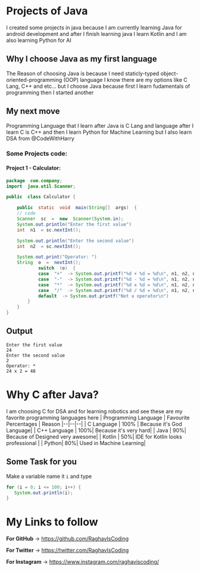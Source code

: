 #  Projects of Java

I created some projects in java because I am currently learning Java for android development and after I finish learning java I learn Kotlin and I am also learning Python for AI

  

##  Why I choose Java as my first language

  

The Reason of choosing Java is because I need staticly-typed object-oriented-programming (OOP) language I know there are my options like C Lang, C++ and etc... but I choose Java because first I learn fudamentals of programming then I started another

  

##  My next move

  

Programming Language that I learn after Java is C Lang and language after I learn C is C++ and then I learn Python for Machine Learning but I also learn DSA from <a  style="text-decoration: none"  href=""  target="__blank">@CodeWithHarry</a>

### Some Projects code:
#### Project 1 - Calculator:
```java
package  com.company;
import  java.util.Scanner;

public  class Calculator {

	public  static  void  main(String[]  args)  {
	// code
	Scanner  sc  =  new  Scanner(System.in);
	System.out.println("Enter the first value")
	int  n1  = sc.nextInt();

	System.out.println("Enter the second value")
	int  n2  = sc.nextInt();

	System.out.print("Operator: ")
	String  o  =  nextInt();
			switch  (o)  {
			case  "+"  -> System.out.printf("%d + %d = %d\n", n1, n2, n1+n2)
			case  "-"  -> System.out.printf("%d - %d = %d\n", n1, n2, n1-n2)
			case  "*"  -> System.out.printf("%d x %d = %d\n", n1, n2, n1*n2)
			case  "/"  -> System.out.printf("%d / %d = %d\n", n1, n2, n1/n2)
			default  -> System.out.printf("Not a operator\n")
		}
	}
}
```
## Output
~~~
Enter the first value
24
Enter the second value
2
Operator: *
24 x 2 = 48
~~~
# Why C after Java?

I am choosing C for DSA and for learning robotics and see these are my favorite programming languages here
| Programming Language | Favourite Percentages | Reason
|--|--|--|
| C Language | 100% | Because it's God Language|
| C++ Language | 100%| Because it's very hard|
| Java | 90%| Because of Designed very awesome|
| Kotlin | 50%| IDE for Kotlin looks professional   |
| Python| 80%| Used in Machine Learning|

## Some Task for you

Make a variable name it ``i`` and type
 ```java
for (i = 0; i <= 100; i++) {
	System.out.println(i);
}
```
# My Links to follow

**For GitHub** → <a href="https://github.com/RaghavIsCoding" target="__blank">https://github.com/RaghavIsCoding</a>

**For Twitter** → <a href="https://twitter.com/RaghavIsCoding" target="__blank">https://twitter.com/RaghavIsCoding</a>

**For Instagram** → <a href="https://www.instagram.com/raghaviscoding/" target="__blank">https://www.instagram.com/raghaviscoding/</a>


